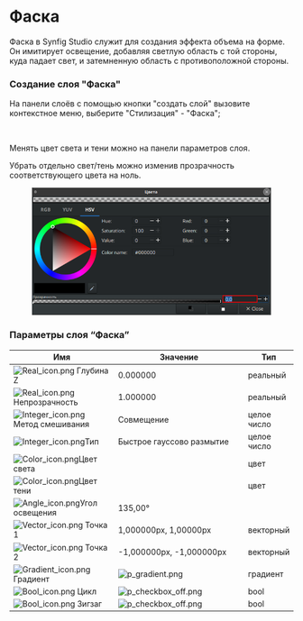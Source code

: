 # Фаска

Фаска в Synfig Studio служит для создания эффекта объема на форме. Он имитирует освещение, добавляя светлую область с той стороны, куда падает свет, и затемненную область с противоположной стороны.

### Создание слоя "Фаска"

На панели слоёв с помощью кнопки "создать слой" вызовите контекстное меню, выберите "Стилизация" - "Фаска";

<figure><img src="https://lh7-us.googleusercontent.com/QVre_jNxNam_XafZFD1YI-dZ0CcZjAKXEByo0_NnwTgke230rdgnqiGWfpE_k-R-VIZkL0gFoTH_dVNFPVZQxyoCUtkpPweT31l5NdGZrcLZtPjAlduSxkMnMhXAnvsMgkXerNSTI-TZh-gV0qpps7E" alt=""><figcaption></figcaption></figure>

Менять цвет света и тени можно на панели параметров слоя.

Убрать отдельно свет/тень можно изменив прозрачность соответствующего цвета на ноль.

<figure><img src="../.gitbook/assets/2024-05-20_14-02.png" alt=""><figcaption></figcaption></figure>

### Параметры слоя “Фаска” <a href="#docs-internal-guid-ca95d97f-7fff-bd7e-c9c1-be5460e56a92" id="docs-internal-guid-ca95d97f-7fff-bd7e-c9c1-be5460e56a92"></a>

<table data-header-hidden><thead><tr><th width="226">Имя</th><th width="305">Значение</th><th>Тип</th></tr></thead><tbody><tr><td><img src="https://lh7-us.googleusercontent.com/oQ5AEWgFo8IFsbHBAyCsfC6ix7MpDKJyQxk5ur7zqZqmoqg8eHH3aYOklCyvPcR3fvYx0-I3CVWewe67lFqGMfxyun5DFvG7yviZKH_g0MXRJZZiVIXi6kGSsRuGQUgCz4IjUcIPLdxVp8K4jNICiWI" alt="Real_icon.png" data-size="line"> Глубина Z</td><td>0.000000</td><td>реальный</td></tr><tr><td><img src="https://lh7-us.googleusercontent.com/R3UWocolO9RfSeFwd_Tu6SyhRE1DqfKdZx_hlTMio_yGiYQB8KA3tep7WS33aMzsYrZO3PFcgnWB_zgNZ5bRcfcnVXrbGzEF2vG9ZZq-0rBLB-Rn6qrTJ9bqsntD7Yl7HYvrFlBG8MI72hvldyaqcw8" alt="Real_icon.png" data-size="line"> Непрозрачность</td><td>1.000000</td><td>реальный</td></tr><tr><td><img src="https://lh7-us.googleusercontent.com/wbjYCK4r7e5hHsVCxWC5uNyWPJ7NRvw8CN4kuPE88-8oa6L8EoV4tVHaZdbcwM8AHcH6PWVGFVojE07c3wqXLsuas0-e0HUOLA51vXp-PUsTNaWapouYnkXEQ8dGQcDN-DTu2aurCH2-ErAukrpMYo0" alt="Integer_icon.png" data-size="line"> Метод смешивания</td><td>Совмещение</td><td>целое число</td></tr><tr><td><img src="https://lh7-us.googleusercontent.com/wbjYCK4r7e5hHsVCxWC5uNyWPJ7NRvw8CN4kuPE88-8oa6L8EoV4tVHaZdbcwM8AHcH6PWVGFVojE07c3wqXLsuas0-e0HUOLA51vXp-PUsTNaWapouYnkXEQ8dGQcDN-DTu2aurCH2-ErAukrpMYo0" alt="Integer_icon.png" data-size="line">Тип</td><td>Быстрое гауссово размытие</td><td>целое число</td></tr><tr><td><img src="https://lh7-us.googleusercontent.com/7hQn75gCset-34lVEkhSfV-Eurxcm_2la_N1dqhBeQUTq2lKz0zB9iiXshTxvMy-0cuxdAiIhZmYb1346pYbM_j_yE-NQwLn0avYNoYekzR-04E7c2ps0z9rQyb3zWENdG8KZq9DCjXsWhUo3Pt61zU" alt="Color_icon.png" data-size="line">Цвет света</td><td></td><td>цвет</td></tr><tr><td><img src="https://lh7-us.googleusercontent.com/7hQn75gCset-34lVEkhSfV-Eurxcm_2la_N1dqhBeQUTq2lKz0zB9iiXshTxvMy-0cuxdAiIhZmYb1346pYbM_j_yE-NQwLn0avYNoYekzR-04E7c2ps0z9rQyb3zWENdG8KZq9DCjXsWhUo3Pt61zU" alt="Color_icon.png" data-size="line">Цвет тени</td><td></td><td>цвет</td></tr><tr><td><img src="https://lh7-us.googleusercontent.com/B5HoDXm5wt13Kv0bWusT_LTlPp1LuX5C_UkesbwJA6U5xPPB4AFmEaIgBmbpx1VPqEFwv23foetM6ZTk61AUokh8zOGGXYc0pdv7vim3_DOOWu8ZDwO6LwQl0RJ8DfZODd-EYHNp9KJfkN--vaBYGo8" alt="Angle_icon.png" data-size="line">Угол освещения</td><td>135,00°</td><td></td></tr><tr><td><img src="https://lh7-us.googleusercontent.com/rd3NOB32czxhmjHqXqUOByHjrUdgFAcIvNAU_C2TjiXYXT3wdlA3VJScViINX_JuaKZQmWWnQYv83eog4Wt2iuUus2OC1lJZVbVk0qQD2Kfp_uDfWBBZlx1wGDHuIwnkOIMVoqNvE8uZSCgnxSCOs6o" alt="Vector_icon.png" data-size="line"> Точка 1</td><td>1,000000px, 1,00000px</td><td>векторный</td></tr><tr><td><img src="https://lh7-us.googleusercontent.com/j1pYDaLVk27_dbXmzJWr0VpnjtvnthJqntb3cBlBfapW_5YrEGOTjXvHRpaBdlgvPUlCehc_xp2D43GVzJ7ROXeStzG-a3omZQPXxyqJ-WENHe97HIfZbWsvxlb0MWkFS-FyPNWPYhRFIJhdNNpkLRE" alt="Vector_icon.png" data-size="line"> Точка 2</td><td>-1,000000px, -1,000000px</td><td>векторный</td></tr><tr><td><img src="https://lh7-us.googleusercontent.com/utqH2P4Mpy_cBetAbEH_XyLN6eNbMsSIKNbPwD7FZYmo8BcE47-lBM_Wie6YgLKoMnKXJ16xWvbB-MRco8l6HsERmwPFkfb-7rH_lWFnJiIXiB1Y3O8a0bTjlM4IPYy7qQzC_G4Q_PJhuc9b3KSG_R4" alt="Gradient_icon.png" data-size="line"> Градиент</td><td><img src="https://lh7-us.googleusercontent.com/kHYvnMTgyDEm2-P0LjsRSrC65XxIToYvaq8LtewqINKi7w4_q-8W6YnACWzFEbjVNcF0SR_hXJPx1vOwZGLrWTtgs84lUhxEH_02-bhxEwa79HzbNB0SXFRfAMuK2Z5RbpFBwUur7UdppPdY1pn4X40" alt="p_gradient.png"></td><td>градиент</td></tr><tr><td><img src="https://lh7-us.googleusercontent.com/A7mD9IqM33m5rnL1DIrdXKQnq3GripNbQ1Du6dBUejoI1OcjcmezdiaGkvza6ci9EMa_VDbjdWqtKeVoh7E1Y-OrNe1GyeFI1u7bjHNx08QlGGE2v5fYwbGm511kj5H6PN6Vy6KMw1_kuosmmHJ9aB0" alt="Bool_icon.png" data-size="line"> Цикл</td><td><img src="https://lh7-us.googleusercontent.com/u1hgxcvs-IBaPMRskc1iEap-8eCZju_GiIcljXAZXWjUJfS9dJ4Bqhn-T0K33Dew1Pl_t1tLKW6SmIKvn3_RKT_1pcJGPZjxql3SruOnOh9ZhnMT9J1BRQRB9Ei9FbQI8P-FBdUrXjGlVEJQX4G_YyY" alt="p_checkbox_off.png"></td><td>bool</td></tr><tr><td><img src="https://lh7-us.googleusercontent.com/br9lqQ6m9gSmrZ7aT9ECWbYKzUTSA5GMGS31oa_TXrTNzhYvGlW6GKZjibsvhfRMNbV2UB7tVmNpSqgEZ58seD42MITzGeTpKamvkzk_oVDgL2nGvlPiFXF79817Gy2nKPzV9_SiYokUd9P36bVhc6M" alt="Bool_icon.png" data-size="line"> Зигзаг</td><td><img src="https://lh7-us.googleusercontent.com/yXb5MYXsO8kcT-JR2rRj1FiKQv8fruP9EpQvNeVqPqQJTphOqfSKvjTq8BzuuChJSKiao6ycBqX_vKjgySNvKf63VI4O8srpdoDYubqe4y-K8-NjVaafS4ePrqPOUe8w6rgi_0zFvEQDxpaFhAMIWIw" alt="p_checkbox_off.png"></td><td>bool</td></tr></tbody></table>
